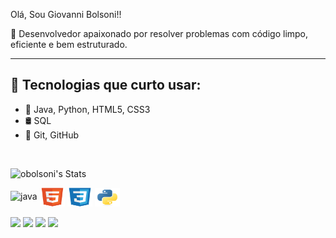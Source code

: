 Olá, Sou Giovanni Bolsoni!!

🎯 Desenvolvedor apaixonado por resolver problemas com código limpo, eficiente e bem estruturado.

---------------------------------------------

## 🚀 Tecnologias que curto usar:
- 🧠 Java, Python, HTML5, CSS3
- 🛢️ SQL
- 🐳 Git, GitHub
<br>

![obolsoni's Stats](https://github-readme-stats.vercel.app/api?username=obolsoni&theme=vue-dark&show_icons=true&hide_border=false&count_private=true)

<div>
<img width="40" height="50" alt="java" src="https://img.icons8.com/color/48/java-coffee-cup-logo--v1.png" alt="java-coffee-cup-logo--v1"/>

<img align="center" alt="html" height="30" width="40" src="https://raw.githubusercontent.com/devicons/devicon/master/icons/html5/html5-original.svg">

<img align="center" alt="css" height="30" width="40" src="https://raw.githubusercontent.com/devicons/devicon/master/icons/css3/css3-original.svg">

<img align="center" alt="python" height="30" width="40" src="https://raw.githubusercontent.com/devicons/devicon/master/icons/python/python-original.svg">
</div>
<br>

<div> 
  <a href="https://instagram.com/_bolsoni_" target="_blank"><img src="https://img.shields.io/badge/-Instagram-%23E4405F?style=for-the-badge&logo=instagram&logoColor=white" target="_blank"></a>
 <a href="https://discord.com/channels/@obolsoni" target="_blank"><img src="https://img.shields.io/badge/Discord-7289DA?style=for-the-badge&logo=discord&logoColor=white" target="_blank"></a> 
  <a href = "mailto:giovannibolsoni502@gmail.com"><img src="https://img.shields.io/badge/-Gmail-%23333?style=for-the-badge&logo=gmail&logoColor=white" target="_blank"></a>
  <a href="https://www.linkedin.com/in/giovanni-bolsoni" target="_blank"><img src="https://img.shields.io/badge/-LinkedIn-%230077B5?style=for-the-badge&logo=linkedin&logoColor=white" target="_blank"></a> 
  
</div>
